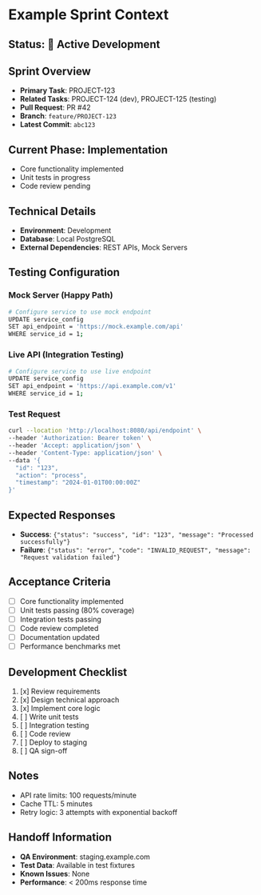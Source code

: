 # Example Sprint Context

## Status: 🚀 Active Development

## Sprint Overview
- **Primary Task**: PROJECT-123
- **Related Tasks**: PROJECT-124 (dev), PROJECT-125 (testing)
- **Pull Request**: PR #42
- **Branch**: `feature/PROJECT-123`
- **Latest Commit**: `abc123`

## Current Phase: Implementation
- Core functionality implemented
- Unit tests in progress
- Code review pending

## Technical Details
- **Environment**: Development
- **Database**: Local PostgreSQL
- **External Dependencies**: REST APIs, Mock Servers

## Testing Configuration

### Mock Server (Happy Path)
```bash
# Configure service to use mock endpoint
UPDATE service_config 
SET api_endpoint = 'https://mock.example.com/api' 
WHERE service_id = 1;
```

### Live API (Integration Testing)
```bash
# Configure service to use live endpoint
UPDATE service_config 
SET api_endpoint = 'https://api.example.com/v1' 
WHERE service_id = 1;
```

### Test Request
```bash
curl --location 'http://localhost:8080/api/endpoint' \
--header 'Authorization: Bearer token' \
--header 'Accept: application/json' \
--header 'Content-Type: application/json' \
--data '{
  "id": "123",
  "action": "process",
  "timestamp": "2024-01-01T00:00:00Z"
}'
```

## Expected Responses
- **Success**: `{"status": "success", "id": "123", "message": "Processed successfully"}`
- **Failure**: `{"status": "error", "code": "INVALID_REQUEST", "message": "Request validation failed"}`

## Acceptance Criteria
- [ ] Core functionality implemented
- [ ] Unit tests passing (80% coverage)
- [ ] Integration tests passing
- [ ] Code review completed
- [ ] Documentation updated
- [ ] Performance benchmarks met

## Development Checklist
1. [x] Review requirements
2. [x] Design technical approach
3. [x] Implement core logic
4. [ ] Write unit tests
5. [ ] Integration testing
6. [ ] Code review
7. [ ] Deploy to staging
8. [ ] QA sign-off

## Notes
- API rate limits: 100 requests/minute
- Cache TTL: 5 minutes
- Retry logic: 3 attempts with exponential backoff

## Handoff Information
- **QA Environment**: staging.example.com
- **Test Data**: Available in test fixtures
- **Known Issues**: None
- **Performance**: < 200ms response time